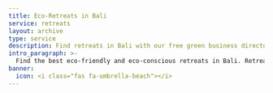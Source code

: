 ```yaml
---
title: Eco-Retreats in Bali
service: retreats
layout: archive
type: service
description: Find retreats in Bali with our free green business directory.
intro_paragraph: >-
  Find the best eco-friendly and eco-conscious retreats in Bali. Retreats of all kinds are listed here, including meditation and silent retreats, yoga and wellness retreats, and luxury and spa retreats.
banner:
  icon: <i class="fas fa-umbrella-beach"></i>
---
```

